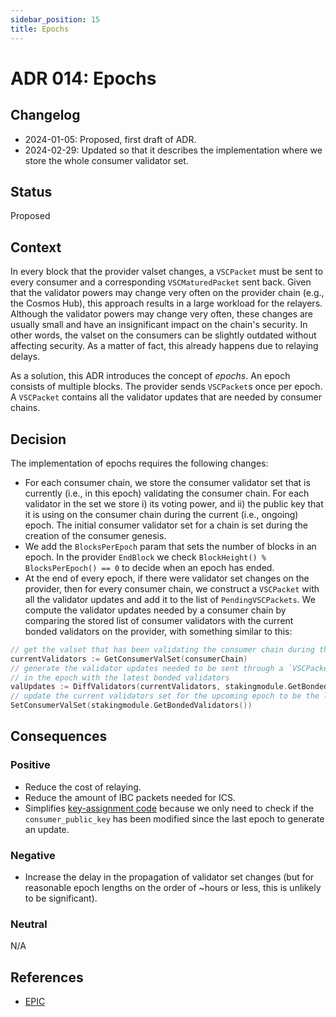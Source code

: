 ```yaml
---
sidebar_position: 15
title: Epochs
---
```

# ADR 014: Epochs

## Changelog
* 2024-01-05: Proposed, first draft of ADR.
* 2024-02-29: Updated so that it describes the implementation where we store the whole consumer validator set.

## Status

Proposed

## Context

In every block that the provider valset changes, a `VSCPacket` must be sent to every consumer and a corresponding `VSCMaturedPacket` sent back.
Given that the validator powers may change very often on the provider chain (e.g., the Cosmos Hub), this approach results in a large workload for the relayers. 
Although the validator powers may change very often, these changes are usually small and have an insignificant impact on the chain's security.
In other words, the valset on the consumers can be slightly outdated without affecting security. 
As a matter of fact, this already happens due to relaying delays. 

As a solution, this ADR introduces the concept of _epochs_. 
An epoch consists of multiple blocks. 
The provider sends `VSCPacket`s once per epoch. 
A `VSCPacket` contains all the validator updates that are needed by consumer chains.

## Decision

The implementation of epochs requires the following changes:

- For each consumer chain, we store the consumer validator set that is currently (i.e., in this epoch) validating the 
  consumer chain. For each validator in the set we store i) its voting power, and ii) the public key that it is 
  using on the consumer chain during the current (i.e., ongoing) epoch.
  The initial consumer validator set for a chain is set during the creation of the consumer genesis.  
- We add the `BlocksPerEpoch` param that sets the number of blocks in an epoch. In the provider `EndBlock` we check 
  `BlockHeight() % BlocksPerEpoch() == 0` to decide when an epoch has ended.
- At the end of every epoch, if there were validator set changes on the provider, then for every consumer chain, we 
  construct a `VSCPacket` with all the validator updates and add it to the list of `PendingVSCPackets`. We compute the
  validator updates needed by a consumer chain by comparing the stored list of consumer validators with the current
  bonded validators on the provider, with something similar to this:
```go
// get the valset that has been validating the consumer chain during this epoch 
currentValidators := GetConsumerValSet(consumerChain)
// generate the validator updates needed to be sent through a `VSCPacket` by comparing the current validators 
// in the epoch with the latest bonded validators
valUpdates := DiffValidators(currentValidators, stakingmodule.GetBondedValidators())
// update the current validators set for the upcoming epoch to be the latest bonded validators instead
SetConsumerValSet(stakingmodule.GetBondedValidators())
```

## Consequences

### Positive

- Reduce the cost of relaying.
- Reduce the amount of IBC packets needed for ICS.
- Simplifies [key-assignment code](https://github.com/cosmos/interchain-security/blob/main/docs/docs/adrs/adr-001-key-assignment.md) because
  we only need to check if the `consumer_public_key` has been modified since the last epoch to generate an update. 

### Negative

- Increase the delay in the propagation of validator set changes (but for reasonable epoch lengths on the order of ~hours or less, this is unlikely to be significant).

### Neutral

N/A

## References

* [EPIC](https://github.com/cosmos/interchain-security/issues/1087)
